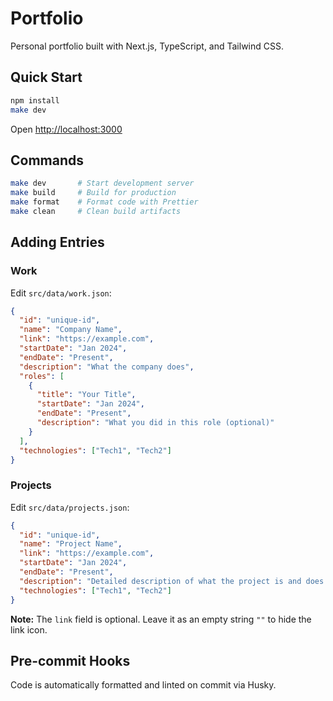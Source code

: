 # Portfolio

Personal portfolio built with Next.js, TypeScript, and Tailwind CSS.

## Quick Start

```bash
npm install
make dev
```

Open [http://localhost:3000](http://localhost:3000)

## Commands

```bash
make dev       # Start development server
make build     # Build for production
make format    # Format code with Prettier
make clean     # Clean build artifacts
```

## Adding Entries

### Work

Edit `src/data/work.json`:

```json
{
  "id": "unique-id",
  "name": "Company Name",
  "link": "https://example.com",
  "startDate": "Jan 2024",
  "endDate": "Present",
  "description": "What the company does",
  "roles": [
    {
      "title": "Your Title",
      "startDate": "Jan 2024",
      "endDate": "Present",
      "description": "What you did in this role (optional)"
    }
  ],
  "technologies": ["Tech1", "Tech2"]
}
```

### Projects

Edit `src/data/projects.json`:

```json
{
  "id": "unique-id",
  "name": "Project Name",
  "link": "https://example.com",
  "startDate": "Jan 2024",
  "endDate": "Present",
  "description": "Detailed description of what the project is and does. Can be longer and more descriptive.",
  "technologies": ["Tech1", "Tech2"]
}
```

**Note:** The `link` field is optional. Leave it as an empty string `""` to hide the link icon.

## Pre-commit Hooks

Code is automatically formatted and linted on commit via Husky.

